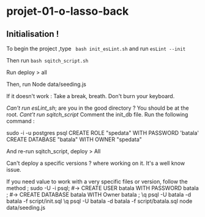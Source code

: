 # projet-01-o-lasso-back

## Initialisation !

To begin the project ,type   ``` bash init_esLint.sh```
 and run ``` esLint --init ```

Then run  ```bash sqitch_script.sh```

Run deploy > all

Then, run Node data/seeding.js

If it doesn't work :
Take a break, breath. Don't burn your keyboard.

*Can't run esLint_sh*; are you in the good directory ? You should be at the root.
*Cant't run sqitch_script*
Comment the init_db file. Run the following command :

sudo -i -u postgres psql
CREATE ROLE "spedata" WITH PASSWORD 'batala'
CREATE DATABASE "batala" WITH OWNER "spedata"

And re-run sqitch_script, deploy > All 

Can't deploy a specific versions ? where working on it. It's a well know issue.

 If you need value to work with a very specific files or version, follow the method ;
sudo -U -i psql;
#-> CREATE USER batala WITH PASSWORD batala ;
#-> CREATE DATABASE batala WITH Owner batala ;
\q
psql -U batala -d batala -f script/init.sql
\q
psql -U batala -d batala -f script/batala.sql
node data/seeding.js
